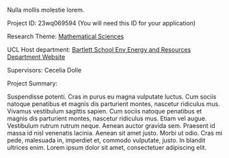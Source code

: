 Nulla mollis molestie lorem.

Project ID: 23wq069594
(You will need this ID for your application)

Research Theme: [Mathematical Sciences](/docs/themes/mathematical-sciences)

UCL Host department: [Bartlett School Env Energy and Resources](/docs/departments/bartlett-school-env-energy-and-resources)
[Department Website](www.example.com/dept1)

Supervisors: Cecelia Dolle

Project Summary:

Suspendisse potenti. Cras in purus eu magna vulputate luctus. Cum sociis natoque penatibus et magnis dis parturient montes, nascetur ridiculus mus. Vivamus vestibulum sagittis sapien. Cum sociis natoque penatibus et magnis dis parturient montes, nascetur ridiculus mus. Etiam vel augue. Vestibulum rutrum rutrum neque. Aenean auctor gravida sem. Praesent id massa id nisl venenatis lacinia. Aenean sit amet justo. Morbi ut odio. Cras mi pede, malesuada in, imperdiet et, commodo vulputate, justo. In blandit ultrices enim. Lorem ipsum dolor sit amet, consectetuer adipiscing elit.